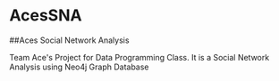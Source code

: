 # AcesSNA
##Aces Social Network Analysis

Team Ace's Project for Data Programming Class. It is a Social Network Analysis using Neo4j Graph Database
